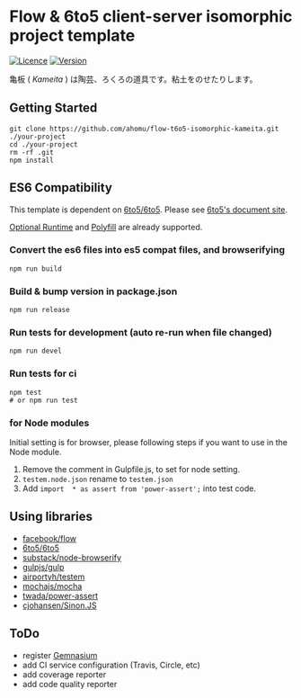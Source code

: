 Flow & 6to5 client-server isomorphic project template
====================

[![Licence](http://img.shields.io/badge/license-MIT-000000.svg?style=flat-square)](https://npmjs.org/package/flow-6to5-isomorphic-kameita)
[![Version](http://img.shields.io/npm/v/flow-6to5-isomorphic-kameita.svg?style=flat-square)](https://npmjs.org/package/flow-6to5-isomorphic-kameita)

亀板 ( _Kameita_ ) は陶芸、ろくろの道具です。粘土をのせたりします。

## Getting Started

```
git clone https://github.com/ahomu/flow-t6o5-isomorphic-kameita.git ./your-project
cd ./your-project
rm -rf .git
npm install
```

## ES6 Compatibility

This template is dependent on [6to5/6to5](https://github.com/6to5/6to5). Please see [6to5's document site](https://6to5.org/). 

[Optional Runtime](https://6to5.org/optional-runtime.html) and [Polyfill](https://6to5.org/polyfill.html) are already supported.

### Convert the es6 files into es5 compat files, and browserifying

```
npm run build
```

### Build & bump version in package.json

```
npm run release
```

### Run tests for development (auto re-run when file changed)

```
npm run devel
```

### Run tests for ci

```
npm test
# or npm run test
```

### for Node modules

Initial setting is for browser, please following steps if you want to use in the Node module.

1. Remove the comment in Gulpfile.js, to set for node setting.
2. `testem.node.json` rename to `testem.json`
3. Add `import  * as assert from 'power-assert';` into test code.

## Using libraries

- [facebook/flow](https://github.com/facebook/flow)
- [6to5/6to5](https://github.com/6to5/6to5)
- [substack/node-browserify](https://github.com/substack/node-browserify)
- [gulpjs/gulp](https://github.com/gulpjs/gulp/)
- [airportyh/testem](https://github.com/airportyh/testem)
- [mochajs/mocha](https://github.com/mochajs/mocha)
- [twada/power-assert](https://github.com/twada/power-assert)
- [cjohansen/Sinon.JS](https://github.com/cjohansen/Sinon.JS)

## ToDo

- register [Gemnasium](https://gemnasium.com/)
- add CI service configuration (Travis, Circle, etc)
- add coverage reporter
- add code quality reporter
